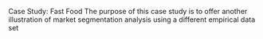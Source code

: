 Case Study: Fast Food
   The purpose of this case study is to offer another illustration of market segmentation
 analysis using a different empirical data set
